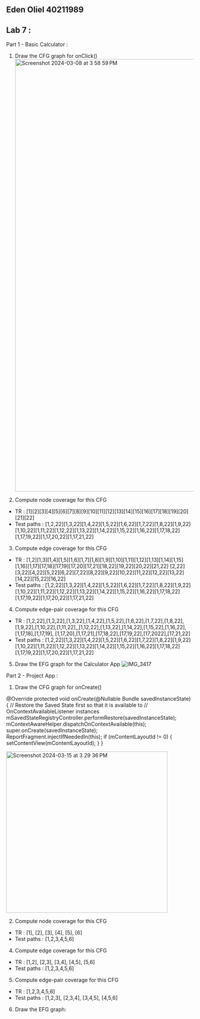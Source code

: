 ## Eden Oliel 40211989 

## Lab 7 :
Part 1 - Basic Calculator : 
1) Draw the CFG graph for onClick()<img width="1161" alt="Screenshot 2024-03-08 at 3 58 59 PM" src="https://github.com/SOEN345-WINTER2024/cfg-graph-lab-eo2000/assets/116772744/b6b0dc30-4eff-4f4a-afd2-de99e48ed5c2">

2)  Compute node coverage for this CFG
- TR : [1][2][3][4][5][6][7][8][9][10][11][12][13][14][15][16][17][18][19][20][21][22]
- Test paths : [1,2,22][1,3,22][1,4,22][1,5,22][1,6,22][1,7,22][1,8,22][1,9,22][1,10,22][1,11,22][1,12,22][1,13,22][1,14,22][1,15,22][1,16,22][1,17,18,22][1,17,19,22][1,17,20,22][1,17,21,22]

3) Compute edge coverage for this CFG
- TR : [1,2][1,3][1,4][1,5][1,6][1,7][1,8][1,9][1,10][1,11][1,12][1,13][1,14][1,15][1,16][1,17][17,18][17,19][17,20][17,21][18,22][19,22][20,22][21,22]
[2,22][3,22][4,22][5,22][6,22][7,22][8,22][9,22][10,22][11,22][12,22][13,22][14,22][15,22][16,22]
- Test paths : [1,2,22][1,3,22][1,4,22][1,5,22][1,6,22][1,7,22][1,8,22][1,9,22][1,10,22][1,11,22][1,12,22][1,13,22][1,14,22][1,15,22][1,16,22][1,17,18,22][1,17,19,22][1,17,20,22][1,17,21,22]

4) Compute edge-pair coverage for this CFG
- TR : [1,2,22],[1,2,22],[1,3,22],[1,4,22],[1,5,22],[1,6,22],[1,7,22],[1,8,22],[1,9,22],[1,10,22],[1,11,22],,[1,12,22],[1,13,22],[1,14,22],[1,15,22],[1,16,22],[1,17,18],[1,17,19], [1,17,20],[1,17,21],[17,18,22],[17,19,22],[17,2022],[17,21,22]
- Test paths : [1,2,22][1,3,22][1,4,22][1,5,22][1,6,22][1,7,22][1,8,22][1,9,22][1,10,22][1,11,22][1,12,22][1,13,22][1,14,22][1,15,22][1,16,22][1,17,18,22][1,17,19,22][1,17,20,22][1,17,21,22]

5) Draw the EFG graph for the Calculator App
   ![IMG_3417](https://github.com/SOEN345-WINTER2024/cfg-graph-lab-eo2000/assets/116772744/c312c31e-5de3-4ad0-9897-2920376c0760)


Part 2 - Project App : 
1) Draw the CFG graph for onCreate()
   
 @Override
    protected void onCreate(@Nullable Bundle savedInstanceState) {
        // Restore the Saved State first so that it is available to
        // OnContextAvailableListener instances
        mSavedStateRegistryController.performRestore(savedInstanceState);
        mContextAwareHelper.dispatchOnContextAvailable(this);
        super.onCreate(savedInstanceState);
        ReportFragment.injectIfNeededIn(this);
        if (mContentLayoutId != 0) {
            setContentView(mContentLayoutId);
        }
    }

<img width="433" alt="Screenshot 2024-03-15 at 3 29 36 PM" src="https://github.com/SOEN345-WINTER2024/cfg-graph-lab-eo2000/assets/116772744/c0d64f93-7a09-449f-bf5f-8c67432a03f1">


2) Compute node coverage for this CFG
  - TR : [1], [2], [3], [4], [5], [6]
  - Test paths : [1,2,3,4,5,6]
4) Compute edge coverage for this CFG
  - TR : [1,2], [2,3], [3,4], [4,5], [5,6]
  - Test paths : [1,2,3,4,5,6]

5) Compute edge-pair coverage for this CFG
  - TR : [1,2,3,4,5,6]	
  - Test paths : [1,2,3], [2,3,4], [3,4,5], [4,5,6]
    
6) Draw the EFG graph: 
